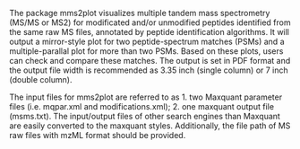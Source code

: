 The package mms2plot visualizes multiple tandem mass spectrometry (MS/MS or MS2) for modificated and/or unmodified peptides identified from the same raw MS files, annotated by peptide identification algorithms. It will output a mirror-style plot for two peptide-spectrum matches (PSMs) and a multiple-parallal plot for more than two PSMs. Based on these plots, users can check and compare these matches. The output is set in PDF format and the output file width is recommended as 3.35 inch (single column) or 7 inch (double column). 

The input files for mms2plot are referred to as 1. two Maxquant parameter files (i.e. mqpar.xml and modifications.xml); 2. one maxquant output file (msms.txt). The input/output files of other search engines than Maxquant are easily converted to the maxquant styles. Additionally, the file path of MS raw files with mzML format should be provided. 

